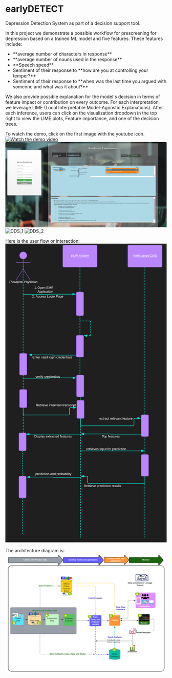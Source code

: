 # earlyDETECT

Depression Detection System as part of a decision support tool. 

In this project we demonstrate a possible workflow for prescreening for depression based on a trained ML model and five features. These features include:
<ul>
  <li>**average number of characters in response**</li>
  <li>**average number of nouns used in the response**</li>
  <li>**Speech speed**</li>
  <li>Sentiment of their response to **how are you at controlling your temper?**</li>
  <li>Sentiment of their response to **when was the last time you argued with someone and what was it about?**</li>
</ul>

We also provide possible explanation for the model's decision in terms of feature impact or contribution on every outcome. For each interpretation, we leverage LIME (Local Interpretable Model-Agnostic Explanations). After each inference, users can click on the visualization dropdown in the top right to view the LIME plots, Feature importance, and one of the decision trees.

To watch the demo, click on the first image with the youtube icon.
[![Watch the demo video](./for_readme/interface_1.png)](http://www.youtube.com/watch?v=k5R3xtf2gWU')
![DDS_0](./for_readme/interface_2.png)
![DDS_1](https://github.com/MustaphaU/earlyDETECT/assets/123378149/74e67d9d-ea39-4397-8895-c1452b944652)
![DDS_2](https://github.com/MustaphaU/earlyDETECT/assets/123378149/ba5a8ce7-ab84-42dd-97c7-415135ba0989)

Here is the user flow or interaction:
![DDS_3](./for_readme/user_interaction.png)

The architecture diagram is:
![DDS_4](./for_readme/architecture_dds.png)
